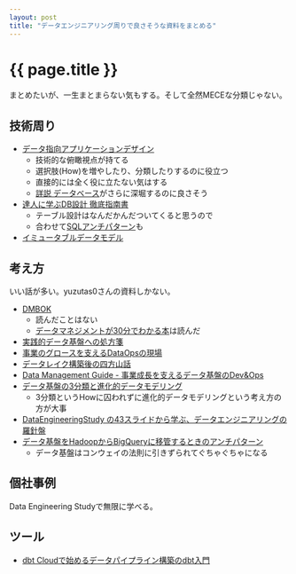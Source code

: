 ```yaml
---
layout: post
title: "データエンジニアリング周りで良さそうな資料をまとめる"
---
```


# {{ page.title }}
まとめたいが、一生まとまらない気もする。そして全然MECEな分類じゃない。

## 技術周り
- [データ指向アプリケーションデザイン](https://www.oreilly.co.jp/books/9784873118703/)
  - 技術的な俯瞰視点が持てる
  - 選択肢(How)を増やしたり、分類したりするのに役立つ
  - 直接的には全く役に立たない気はする
  - [詳説 データベース](https://www.oreilly.co.jp/books/9784873119540/)がさらに深堀するのに良さそう
- [達人に学ぶDB設計 徹底指南書](https://www.amazon.co.jp/dp/B07GB4CNKP/ref=sspa_dk_detail_1?psc=1p13NParams&spLa=ZW5jcnlwdGVkUXVhbGlmaWVyPUEyTTMwQVJOVlpLM08wJmVuY3J5cHRlZElkPUEwODYxNzg4MzROOEtUNkdRTjRVWiZlbmNyeXB0ZWRBZElkPUExU0FYMlJERTZUSTVJJndpZGdldE5hbWU9c3BfZGV0YWlsJmFjdGlvbj1jbGlja1JlZGlyZWN0JmRvTm90TG9nQ2xpY2s9dHJ1ZQ==)
  - テーブル設計はなんだかんだついてくると思うので
  - 合わせて[SQLアンチパターン](https://www.oreilly.co.jp/books/9784873115894/)も
- [イミュータブルデータモデル](https://scrapbox.io/kawasima/%E3%82%A4%E3%83%9F%E3%83%A5%E3%83%BC%E3%82%BF%E3%83%96%E3%83%AB%E3%83%87%E3%83%BC%E3%82%BF%E3%83%A2%E3%83%87%E3%83%AB)


## 考え方
いい話が多い。yuzutas0さんの資料しかない。
- [DMBOK](https://www.dama-japan.org/)
  - 読んだことはない
  - [データマネジメントが30分でわかる本](https://www.amazon.co.jp/%E3%83%87%E3%83%BC%E3%82%BF%E3%83%9E%E3%83%8D%E3%82%B8%E3%83%A1%E3%83%B3%E3%83%88%E3%81%8C30%E5%88%86%E3%81%A7%E3%82%8F%E3%81%8B%E3%82%8B%E6%9C%AC-%E3%82%86%E3%81%9A%E3%81%9F%E3%81%9D-ebook/dp/B085W4YSZJ)は読んだ
- [実践的データ基盤への処方箋](https://gihyo.jp/book/2021/978-4-297-12445-8)
- [事業のグロースを支えるDataOpsの現場](https://speakerdeck.com/yuzutas0/20180727)  
- [データレイク構築後の四方山話](https://speakerdeck.com/yuzutas0/20190905)  
- [Data Management Guide - 事業成長を支えるデータ基盤のDev&Ops](https://speakerdeck.com/yuzutas0/20211210)  
- [データ基盤の3分類と進化的データモデリング](https://yuzutas0.hatenablog.com/entry/2018/12/02/180000)
  - 3分類というHowに囚われずに進化的データモデリングという考え方の方が大事
- [DataEngineeringStudy の43スライドから学ぶ、データエンジニアリングの羅針盤](https://speakerdeck.com/yuzutas0/20220224)
- [データ基盤をHadoopからBigQueryに移管するときのアンチパターン](https://yuzutas0.hatenablog.com/entry/2018/12/04/190000)
  - データ基盤はコンウェイの法則に引きずられてぐちゃぐちゃになる

## 個社事例
Data Engineering Studyで無限に学べる。

## ツール
- [dbt Cloudで始めるデータパイプライン構築のdbt入門](https://zenn.dev/dbt_tokyo/books/537de43829f3a0)

